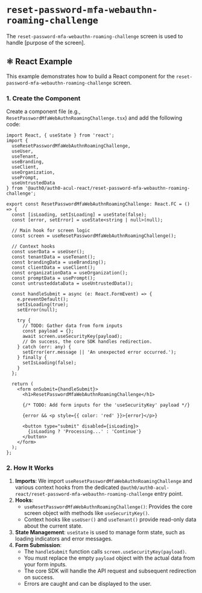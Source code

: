 # `reset-password-mfa-webauthn-roaming-challenge`

The `reset-password-mfa-webauthn-roaming-challenge` screen is used to handle [purpose of the screen].

## ⚛️ React Example

This example demonstrates how to build a React component for the `reset-password-mfa-webauthn-roaming-challenge` screen.

### 1. Create the Component

Create a component file (e.g., `ResetPasswordMfaWebAuthnRoamingChallenge.tsx`) and add the following code:

```tsx
import React, { useState } from 'react';
import {
  useResetPasswordMfaWebAuthnRoamingChallenge,
  useUser,
  useTenant,
  useBranding,
  useClient,
  useOrganization,
  usePrompt,
  useUntrustedData
} from '@auth0/auth0-acul-react/reset-password-mfa-webauthn-roaming-challenge';

export const ResetPasswordMfaWebAuthnRoamingChallenge: React.FC = () => {
  const [isLoading, setIsLoading] = useState(false);
  const [error, setError] = useState<string | null>(null);

  // Main hook for screen logic
  const screen = useResetPasswordMfaWebAuthnRoamingChallenge();

  // Context hooks
  const userData = useUser();
  const tenantData = useTenant();
  const brandingData = useBranding();
  const clientData = useClient();
  const organizationData = useOrganization();
  const promptData = usePrompt();
  const untrusteddataData = useUntrustedData();

  const handleSubmit = async (e: React.FormEvent) => {
    e.preventDefault();
    setIsLoading(true);
    setError(null);

    try {
      // TODO: Gather data from form inputs
      const payload = {};
      await screen.useSecurityKey(payload);
      // On success, the core SDK handles redirection.
    } catch (err: any) {
      setError(err.message || 'An unexpected error occurred.');
    } finally {
      setIsLoading(false);
    }
  };

  return (
    <form onSubmit={handleSubmit}>
      <h1>ResetPasswordMfaWebAuthnRoamingChallenge</h1>

      {/* TODO: Add form inputs for the 'useSecurityKey' payload */}

      {error && <p style={{ color: 'red' }}>{error}</p>}

      <button type="submit" disabled={isLoading}>
        {isLoading ? 'Processing...' : 'Continue'}
      </button>
    </form>
  );
};
```

### 2. How It Works

1.  **Imports**: We import `useResetPasswordMfaWebAuthnRoamingChallenge` and various context hooks from the dedicated `@auth0/auth0-acul-react/reset-password-mfa-webauthn-roaming-challenge` entry point.
2.  **Hooks**:
    *   `useResetPasswordMfaWebAuthnRoamingChallenge()`: Provides the core screen object with methods like `useSecurityKey()`.
    *   Context hooks like `useUser()` and `useTenant()` provide read-only data about the current state.
3.  **State Management**: `useState` is used to manage form state, such as loading indicators and error messages.
4.  **Form Submission**:
    *   The `handleSubmit` function calls `screen.useSecurityKey(payload)`.
    *   You must replace the empty `payload` object with the actual data from your form inputs.
    *   The core SDK will handle the API request and subsequent redirection on success.
    *   Errors are caught and can be displayed to the user.
